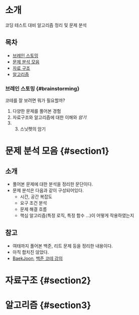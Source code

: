 # 소개
코딩 테스트 대비 알고리즘 정리 및 문제 분석

## 목차
- [브레인 스토밍](#brainstorming)
- [문제 분석 모음](#section1)
- [자료 구조](#section2)
- [알고리즘](#section3)

### 브레인 스토밍 {#brainstorming}

코테를 잘 보려면 뭐가 필요할까?

1. 다양한 문제를 풀어본 경험
2. 자료구조와 알고리즘에 대한 이해와 *암기*
3. 3. 스닛펫의 암기

# 문제 분석 모음 {#section1}

## 소개

- 풀어본 문제에 대한 분석을 정리한 문단이다.
- 문제 분석은 다음과 같이 구성되어있다.
    - 시간, 공간 복잡도
    - 요구 조건 분석
    - 문제 해결 흐름
    - 핵심 알고리즘(특정 로직, 특정 함수 …)이 어떻게 작용하였는지

## 참고

- 여태까지 풀어본 백준, 리트 문제 등을 정리한 내용이다.
- 아직 합치진 않았다.
- [BaekJoon](https://www.notion.so/BaekJoon-8914017009194dbd971593c1d70ae4d5), [백준 코테 강의](https://www.notion.so/753ef7aab2e34348a1797b74c3c39cf1)

# 자료구조 {#section2}

# 알고리즘 {#section3}
